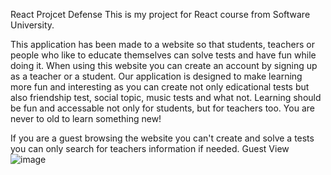 React Projcet Defense
This is my project for React course from Software University.

This application has been made to a website so that students, teachers or people who like to educate themselves can solve tests and have fun while doing it.
When using this website you can create an account by signing up as a teacher or a student. Our application is designed to make learning more fun and interesting as you can create not only edicational tests but also friendship test, social topic, music tests and what not. Learning should be fun and accessable not only for students, but for teachers too. You are never to old to learn something new!


If you are a guest browsing the website you can't create and solve a tests you can only search for teachers information if needed.
Guest View
![image](https://user-images.githubusercontent.com/89982195/230408291-de374145-bbf6-4e23-8772-91e347d3422d.png)
